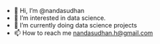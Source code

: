 - 👋 Hi, I’m @nandasudhan
- 👀 I’m interested in data science. 
- 🌱 I’m currently doing data science projects
- 📫 How to reach me nandasudhan.h@gmail.com


<!---
nandasudhan/nandasudhan is a ✨ special ✨ repository because its `README.md` (this file) appears on your GitHub profile.
You can click the Preview link to take a look at your changes.
--->
